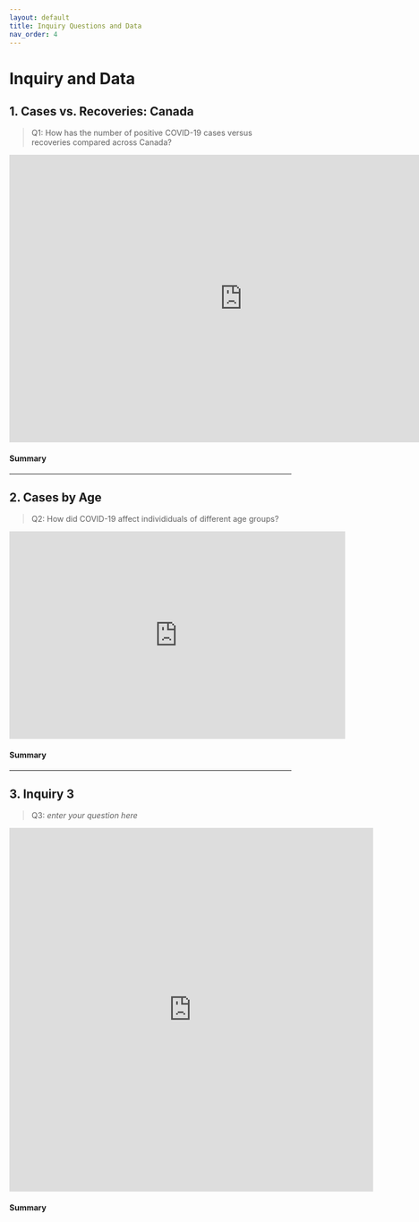 ```yaml
---
layout: default
title: Inquiry Questions and Data
nav_order: 4
---
```


# Inquiry and Data 

## 1. Cases vs. Recoveries: Canada 

> Q1: How has the number of positive COVID-19 cases versus recoveries compared across Canada?

<!-- Paste your embed code for your figure below-->

<iframe width="831" height="514" seamless frameborder="0" scrolling="no" src="https://docs.google.com/spreadsheets/d/e/2PACX-1vTwU06FfPHmqLPaoiNqwPxymqO2yvGJrrEFgSGNVy_hw6rDy2Rx-C33bikc70gYgmGznNaMixpBU_iD/pubchart?oid=1781659233&amp;format=interactive"></iframe>

#### Summary
<!-- Write a 2-sentence summary of the trends shown in the figure embedded above-->


---

## 2. Cases by Age 

> Q2: How did COVID-19 affect individiduals of different age groups?

<!-- Paste your embed code for your figure below-->

<iframe width="600" height="371" seamless frameborder="0" scrolling="no" src="https://docs.google.com/spreadsheets/d/e/2PACX-1vS2EwcEhF0LMEmZSCB283GwntHNIxmGs5wA9Gn0xFod8BKXw-AKNgvp0gPHNIeJCGKvag3Zzi4JVh0W/pubchart?oid=347084352&amp;format=interactive"></iframe>

#### Summary
<!-- Write a 2-sentence summary of the trends shown in the figure embedded above-->


---


## 3. Inquiry 3

> Q3: *enter your question here*

<!-- Paste your embed code for your figure below-->

<iframe seamless frameborder="0" src="https://public.tableau.com/views/covidcasesworld/Dashboard1?:embed=yes&:display_count=yes&:showVizHome=no" width = '650' height = '650' scrolling='no'></iframe> 

#### Summary
<!-- Write a 2-sentence summary of the trends shown in the figure embedded above-->
